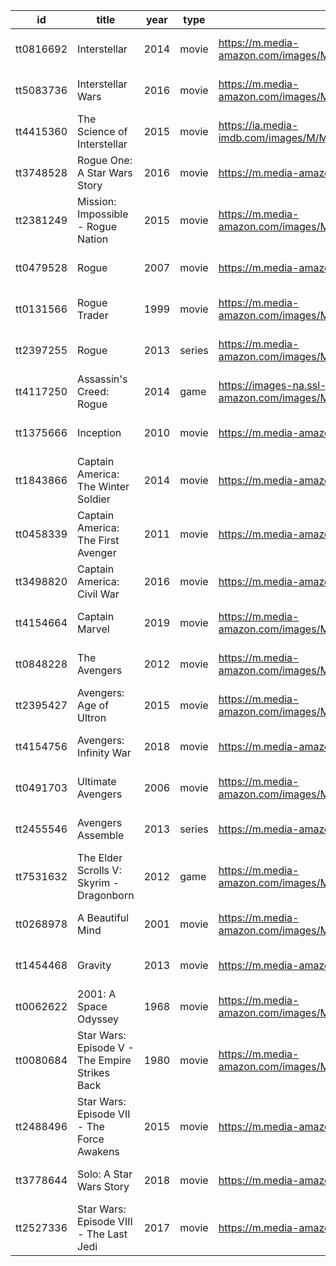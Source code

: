 ﻿|id|title|year|type|poster|created|updated|
|--|-----|----|----|------|-------|-------|
|tt0816692|Interstellar|2014|movie|https://m.media-amazon.com/images/M/MV5BZjdkOTU3MDktN2IxOS00OGEyLWFmMjktY2FiMmZkNWIyODZiXkEyXkFqcGdeQXVyMTMxODk2OTU@._V1_SX300.jpg|2019-03-30 00:56:54|2019-03-30 00:56:54|
|tt5083736|Interstellar Wars|2016|movie|https://m.media-amazon.com/images/M/MV5BMzE5MmExYzMtYjQxYi00ZDlkLTkzMTYtMWQzNTZkMjBiYWI2L2ltYWdlXkEyXkFqcGdeQXVyNTM3MDMyMDQ@._V1_SX300.jpg|2019-03-30 00:56:56|2019-03-30 00:56:56|
|tt4415360|The Science of Interstellar|2015|movie|https://ia.media-imdb.com/images/M/MV5BMDFhNzU4MTMtYzZmNS00ZDEzLTg2MjQtYmUzZDA1ZWU4OTkzXkEyXkFqcGdeQXVyNDQ2MTMzODA@._V1_SX300.jpg|2019-03-30 00:56:58|2019-03-30 00:56:58|
|tt3748528|Rogue One: A Star Wars Story|2016|movie|https://m.media-amazon.com/images/M/MV5BMjEwMzMxODIzOV5BMl5BanBnXkFtZTgwNzg3OTAzMDI@._V1_SX300.jpg|2019-03-30 00:57:09|2019-03-30 00:57:09|
|tt2381249|Mission: Impossible - Rogue Nation|2015|movie|https://m.media-amazon.com/images/M/MV5BOTFmNDA3ZjMtN2Y0MC00NDYyLWFlY2UtNTQ4OTQxMmY1NmVjXkEyXkFqcGdeQXVyNTg4NDQ4NDY@._V1_SX300.jpg|2019-03-30 00:57:10|2019-03-30 00:57:10|
|tt0479528|Rogue|2007|movie|https://m.media-amazon.com/images/M/MV5BMTYxNzAxNDU3Ml5BMl5BanBnXkFtZTcwMDU0ODg2MQ@@._V1_SX300.jpg|2019-03-30 00:57:12|2019-03-30 00:57:12|
|tt0131566|Rogue Trader|1999|movie|https://m.media-amazon.com/images/M/MV5BY2JlNDBlZmItY2EwMy00YWEyLTg5MGMtNjg2MTYzOTc3NjI5XkEyXkFqcGdeQXVyNzQ1ODk3MTQ@._V1_SX300.jpg|2019-03-30 00:57:13|2019-03-30 00:57:13|
|tt2397255|Rogue|2013|series|https://m.media-amazon.com/images/M/MV5BMDllMzgwYmYtZjllOS00NDdiLWFkYzgtYTlmMWZkOGUxNmY4XkEyXkFqcGdeQXVyMzU3MTc5OTE@._V1_SX300.jpg|2019-03-30 00:57:15|2019-03-30 00:57:15|
|tt4117250|Assassin's Creed: Rogue|2014|game|https://images-na.ssl-images-amazon.com/images/M/MV5BNThlZDllZWMtM2EyMi00ZWQ1LTgyNmYtYWJmZGRkY2Q2YTE2XkEyXkFqcGdeQXVyNDMzODA1OTI@._V1_SX300.jpg|2019-03-30 00:57:17|2019-03-30 00:57:17|
|tt1375666|Inception|2010|movie|https://m.media-amazon.com/images/M/MV5BMjAxMzY3NjcxNF5BMl5BanBnXkFtZTcwNTI5OTM0Mw@@._V1_SX300.jpg|2019-03-30 00:57:28|2019-03-30 00:57:28|
|tt1843866|Captain America: The Winter Soldier|2014|movie|https://m.media-amazon.com/images/M/MV5BMzA2NDkwODAwM15BMl5BanBnXkFtZTgwODk5MTgzMTE@._V1_SX300.jpg|2019-03-30 00:57:45|2019-03-30 00:57:45|
|tt0458339|Captain America: The First Avenger|2011|movie|https://m.media-amazon.com/images/M/MV5BMTYzOTc2NzU3N15BMl5BanBnXkFtZTcwNjY3MDE3NQ@@._V1_SX300.jpg|2019-03-30 00:57:46|2019-03-30 00:57:46|
|tt3498820|Captain America: Civil War|2016|movie|https://m.media-amazon.com/images/M/MV5BMjQ0MTgyNjAxMV5BMl5BanBnXkFtZTgwNjUzMDkyODE@._V1_SX300.jpg|2019-03-30 00:57:47|2019-03-30 00:57:47|
|tt4154664|Captain Marvel|2019|movie|https://m.media-amazon.com/images/M/MV5BMTE0YWFmOTMtYTU2ZS00ZTIxLWE3OTEtYTNiYzBkZjViZThiXkEyXkFqcGdeQXVyODMzMzQ4OTI@._V1_SX300.jpg|2019-03-30 00:57:51|2019-03-30 00:57:51|
|tt0848228|The Avengers|2012|movie|https://m.media-amazon.com/images/M/MV5BNDYxNjQyMjAtNTdiOS00NGYwLWFmNTAtNThmYjU5ZGI2YTI1XkEyXkFqcGdeQXVyMTMxODk2OTU@._V1_SX300.jpg|2019-03-30 00:58:05|2019-03-30 00:58:05|
|tt2395427|Avengers: Age of Ultron|2015|movie|https://m.media-amazon.com/images/M/MV5BMTM4OGJmNWMtOTM4Ni00NTE3LTg3MDItZmQxYjc4N2JhNmUxXkEyXkFqcGdeQXVyNTgzMDMzMTg@._V1_SX300.jpg|2019-03-30 00:58:06|2019-03-30 00:58:06|
|tt4154756|Avengers: Infinity War|2018|movie|https://m.media-amazon.com/images/M/MV5BMjMxNjY2MDU1OV5BMl5BanBnXkFtZTgwNzY1MTUwNTM@._V1_SX300.jpg|2019-03-30 00:58:07|2019-03-30 00:58:07|
|tt0491703|Ultimate Avengers|2006|movie|https://m.media-amazon.com/images/M/MV5BNDFmZTkxMjktMzRiYS00YzMwLWFhZDctOTQ2N2NlOTAyZDJhXkEyXkFqcGdeQXVyNjgzNDU2ODI@._V1_SX300.jpg|2019-03-30 00:58:13|2019-03-30 00:58:13|
|tt2455546|Avengers Assemble|2013|series|https://m.media-amazon.com/images/M/MV5BMTY0NTUyMDQwOV5BMl5BanBnXkFtZTgwNjAwMTA0MDE@._V1_SX300.jpg|2019-03-30 00:58:14|2019-03-30 00:58:14|
|tt7531632|The Elder Scrolls V: Skyrim - Dragonborn|2012|game|https://m.media-amazon.com/images/M/MV5BMjM3ODZjMzAtMGNmZC00ZTgzLWE0YWItY2ZhNmMyZmI3NWZkXkEyXkFqcGdeQXVyMjM5NzU3OTM@._V1_SX300.jpg|2019-03-30 00:58:23|2019-03-30 00:58:23|
|tt0268978|A Beautiful Mind|2001|movie|https://m.media-amazon.com/images/M/MV5BMzcwYWFkYzktZjAzNC00OGY1LWI4YTgtNzc5MzVjMDVmNjY0XkEyXkFqcGdeQXVyMTQxNzMzNDI@._V1_SX300.jpg|2019-03-30 00:58:46|2019-03-30 00:58:46|
|tt1454468|Gravity|2013|movie|https://m.media-amazon.com/images/M/MV5BNjE5MzYwMzYxMF5BMl5BanBnXkFtZTcwOTk4MTk0OQ@@._V1_SX300.jpg|2019-03-30 00:59:18|2019-03-30 00:59:18|
|tt0062622|2001: A Space Odyssey|1968|movie|https://m.media-amazon.com/images/M/MV5BMmNlYzRiNDctZWNhMi00MzI4LThkZTctMTUzMmZkMmFmNThmXkEyXkFqcGdeQXVyNzkwMjQ5NzM@._V1_SX300.jpg|2019-03-30 00:59:27|2019-03-30 00:59:27|
|tt0080684|Star Wars: Episode V - The Empire Strikes Back|1980|movie|https://m.media-amazon.com/images/M/MV5BYmU1NDRjNDgtMzhiMi00NjZmLTg5NGItZDNiZjU5NTU4OTE0XkEyXkFqcGdeQXVyNzkwMjQ5NzM@._V1_SX300.jpg|2019-03-30 00:59:50|2019-03-30 00:59:50|
|tt2488496|Star Wars: Episode VII - The Force Awakens|2015|movie|https://m.media-amazon.com/images/M/MV5BOTAzODEzNDAzMl5BMl5BanBnXkFtZTgwMDU1MTgzNzE@._V1_SX300.jpg|2019-03-30 00:59:52|2019-03-30 00:59:52|
|tt3778644|Solo: A Star Wars Story|2018|movie|https://m.media-amazon.com/images/M/MV5BOTM2NTI3NTc3Nl5BMl5BanBnXkFtZTgwNzM1OTQyNTM@._V1_SX300.jpg|2019-03-30 00:59:57|2019-03-30 00:59:57|
|tt2527336|Star Wars: Episode VIII - The Last Jedi|2017|movie|https://m.media-amazon.com/images/M/MV5BMjQ1MzcxNjg4N15BMl5BanBnXkFtZTgwNzgwMjY4MzI@._V1_SX300.jpg|2019-03-30 00:59:59|2019-03-30 00:59:59|
